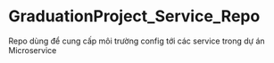 # GraduationProject_Service_Repo
Repo dùng để cung cấp môi trường config tới các service trong dự án Microservice
